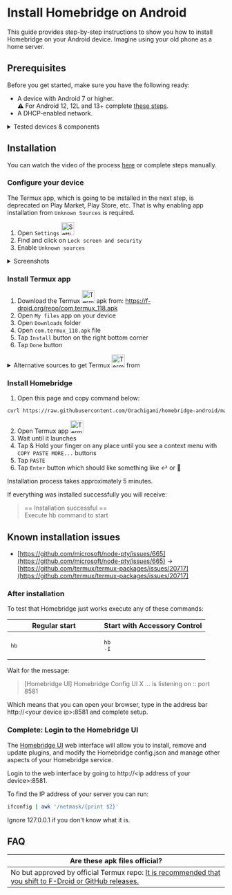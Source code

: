 # Install Homebridge on Android

This guide provides step-by-step instructions to show you how to install Homebridge on
your Android device. Imagine using your old phone as a home server.

## Prerequisites

Before you get started, make sure you have the following ready:

* A device with Android 7 or higher.<br>:warning: For Android 12, 12L and 13+ complete [these steps](https://github.com/termux/termux-app/issues/2366#issuecomment-1237468220).
* A DHCP-enabled network.

<details>
<summary>Tested devices & components</summary>

| Device | Android |
| --- | --- |
| Samsung Galaxy J7 (j7y17lte) | 7 |
<!--
| Samsung Galaxy A03 Core (a3core) | 11 |
-->

| Component | Version |
| --- | --- |
| termux | 0.118.0 |
| openssl | 1.1.1u |
| Python | 3.11.4 |
| node | v18.16.0 |
| npm | 9.5.1 |
| homebridge | @1.6.1 |
| homebridge-config-ui-x | @4.50.4 |

</details>

## Installation

You can watch the video of the process [here](https://www.youtube.com/watch?v=Sc3o7uwlLHg) or complete steps manually.

### Configure your device

The Termux app, which is going to be installed in the next step, is deprecated on Play Market, Play Store, etc. That is why enabling app installation from `Unknown Sources` is required.

1. Open `Settings` <picture><img src="/assets/settings-icon.png" alt="Settings icon" width="30px"></picture>
2. Find and click on `Lock screen and security`
3. Enable `Unknown sources`

<details>
  <summary>Screenshots</summary>

| Settings | Lock screen and security |
| --- | --- |
| <picture>![Settings](/assets/settings-screenshot.png)</picture> | <picture>![Security](/assets/security-screenshot.png)</picture> |

</details>

### Install Termux app

1. Download the Termux <picture><img src="/assets/termux-icon.png" alt="Termux icon" width="30px"></picture> apk from: https://f-droid.org/repo/com.termux_118.apk
2. Open `My files` app on your device
3. Open `Downloads` folder
4. Open `com.termux_118.apk` file
5. Tap `Install` button on the right bottom corner
6. Tap `Done` button

<details>
  <summary>Alternative sources to get Termux <picture><img src="/assets/termux-icon.png" alt="Termux icon" width="30px"></picture> from</summary>

* https://f-droid.org/en/packages/com.termux/
* https://github.com/AndronixApp/termux-releases
* [Deprecated](https://github.com/termux/termux-app/blob/master/README.md#google-play-store-deprecated): ~~Play Market~~

</details>

### Install Homebridge

1. Open this page and copy command below:
```bash
curl https://raw.githubusercontent.com/Orachigami/homebridge-android/main/setup.sh | bash
```
2. Open Termux app <picture><img src="/assets/termux-icon.png" alt="Termux icon" width="30px"></picture>
3. Wait until it launches
4. Tap & Hold your finger on any place until you see a context menu with `COPY PASTE MORE...` buttons
5. Tap `PASTE`
6. Tap `Enter` button which should like something like :leftwards_arrow_with_hook: or 🔎

Installation process takes approximately 5 minutes.

If everything was installed successfully you will receive:

> == Installation successful ==<br>Execute hb command to start

## Known installation issues

- [https://github.com/microsoft/node-pty/issues/665](https://github.com/microsoft/node-pty/issues/665) -> [https://github.com/termux/termux-packages/issues/20717](https://github.com/termux/termux-packages/issues/20717]

### After installation

To test that Homebridge just works execute any of these commands:

| Regular start | Start with Accessory Control |
| --- | --- |
| <picture><img src="data://" width="200px" height="1px"></picture><br><pre lang="bash">hb</pre> | <picture><img src="data://" width="200px" height="1px"></picture><br><pre lang="bash">hb -I</pre> |

Wait for the message:

> [Homebridge UI] Homebridge Config UI X ... is listening on :: port 8581

Which means that you can open your browser, type in the address bar http\://\<your device ip>:8581 and complete setup.

### Complete: Login to the Homebridge UI

The [Homebridge UI](https://github.com/oznu/homebridge-config-ui-x) web interface will allow you to install, remove and update plugins, and modify the Homebridge config.json and manage other aspects of your Homebridge service.

Login to the web interface by going to http\://\<ip address of your device>:8581.

To find the IP address of your server you can run:

```bash
ifconfig | awk '/netmask/{print $2}'
```

Ignore 127.0.0.1 if you don't know what it is.

## FAQ

| Are these apk files official? |
| --- |
| No but approved by official Termux repo: [It is recommended that you shift to F-Droid or GitHub releases.](https://github.com/termux/termux-app/blob/master/README.md#Installation:~:text=It%20is%20recommended%20that%20you%20shift%20to%20F%2DDroid%20or%20GitHub%20releases.) |
